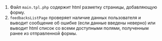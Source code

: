 1. Файл `main.tpl.php` содержит html разметку страницы, добавляющую форму.
2. `feedbacksListPage` проверяет наличие данных пользователя и
выводит сообщение об ошибке (если данные введены неверно) или выводит html список со всеми доступными
полями, полученным ранее из отправленной формы.
